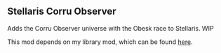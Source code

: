 ## Stellaris Corru Observer

Adds the Corru Observer universe with the Obesk race to Stellaris. WIP

This mod depends on my library mod, which can be found [here](https://github.com/RealityAnomaly/stellaris-vertex-core).
